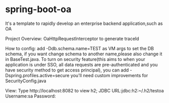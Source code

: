 # spring-boot-oa
It's a template to rapidly develop an enterprise backend application,such as OA 

Project Overview:
OaHttpRequestInterceptor to generate traceId

How to config:
add 
-Ddb.schema.name=TEST 
as VM args to set the DB schema, if you want change schema to another name,please also change it in BaseTest.java.
To turn on security feature(this aims to when your application is under SSO, all data requests are pre-authenticated and you have security method to get access principal), you can add
-Dspring.profiles.active=secure
you'll need custom improvements for SecurityConfig.java

View:
Type http://localhost:8082 to view h2;
JDBC URL:jdbc:h2:~/.h2/testoa
Username:sa
Password:
